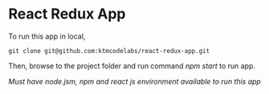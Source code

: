 # React Redux App
To run this app in local,

```git clone git@github.com:ktmcodelabs/react-redux-app.git```

Then, browse to the project folder and run command *npm start* to run app.

*Must have node.jsm, npm and react js environment available to run this app* 